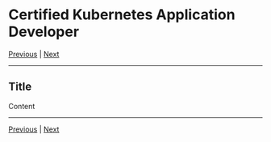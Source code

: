 # Certified Kubernetes Application Developer

[Previous](01_core_concepts.md) | [Next](03_X.md)

---


## Title
Content


---

[Previous](01_core_concepts.md) | [Next](03_X.md)